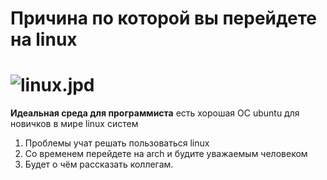 # Причина по которой вы перейдете на linux
# ![linux.jpd](https://github.com/{username}/{repository}/raw/{branch}/{path}/image.png)
**Идеальная среда для программиста** есть хорошая ОС ubuntu для новичков в мире linux систем

1. Проблемы учат решать пользоваться linux
2. Со временем перейдете на arch и будите уважаемым человеком
3. Будет о чём рассказать коллегам.